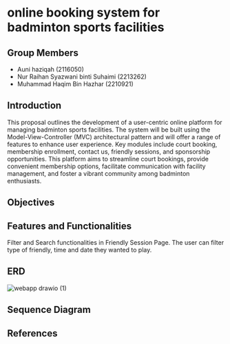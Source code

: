 # online booking system for badminton sports facilities 

## Group Members

* Auni haziqah (2116050)
* Nur Raihan Syazwani binti Suhaimi (2213262)
* Muhammad Haqim Bin Hazhar (2210921)

## Introduction

This proposal outlines the development of a user-centric online platform for managing badminton sports facilities. The system will be built using the Model-View-Controller (MVC) architectural pattern and will offer a range of features to enhance user experience. Key modules include court booking, membership enrollment, contact us, friendly sessions, and sponsorship opportunities. This platform aims to streamline court bookings, provide convenient membership options, facilitate communication with facility management, and foster a vibrant community among badminton enthusiasts.

## Objectives



## Features and Functionalities

Filter and Search functionalities in Friendly Session Page. The user can filter type of friendly, time and date they wanted to play.



## ERD 
![webapp drawio (1)](https://github.com/user-attachments/assets/f5fc13ad-c1a4-4796-8dcd-955e6904a856)



## Sequence Diagram


## References

